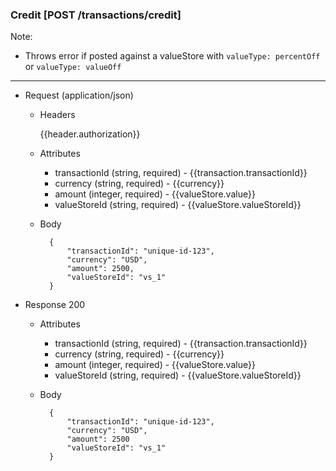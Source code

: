 ### Credit [POST /transactions/credit]

Note:
- Throws error if posted against a valueStore with `valueType: percentOff` or `valueType: valueOff`


---
+ Request (application/json)
    + Headers

        {{header.authorization}}

    + Attributes
        + transactionId (string, required) - {{transaction.transactionId}}
        + currency (string, required) - {{currency}}
        + amount (integer, required) - {{valueStore.value}}
        + valueStoreId (string, required) - {{valueStore.valueStoreId}}

    + Body

            {
                "transactionId": "unique-id-123",
                "currency": "USD",
                "amount": 2500,
                "valueStoreId": "vs_1"
            }
    
+ Response 200
    + Attributes
        + transactionId (string, required) - {{transaction.transactionId}}
        + currency (string, required) - {{currency}}
        + amount (integer, required) - {{valueStore.value}}
        + valueStoreId (string, required) - {{valueStore.valueStoreId}}

    + Body

            {
                "transactionId": "unique-id-123",
                "currency": "USD",
                "amount": 2500
                "valueStoreId": "vs_1"
            }